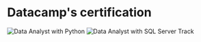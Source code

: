# Datacamp's certification

![Data Analyst with Python](python.png)
![Data Analyst with SQL Server Track](SQL_server.jpg)
